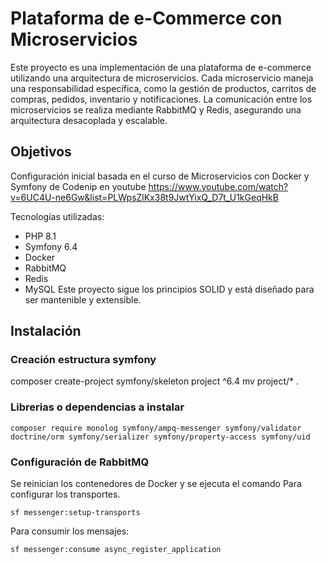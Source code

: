 # Plataforma de e-Commerce con Microservicios

Este proyecto es una implementación de una plataforma de e-commerce utilizando una arquitectura de microservicios. Cada microservicio maneja una responsabilidad específica, como la gestión de productos, carritos de compras, pedidos, inventario y notificaciones. La comunicación entre los microservicios se realiza mediante RabbitMQ y Redis, asegurando una arquitectura desacoplada y escalable.

## Objetivos
Configuración inicial basada en el curso de Microservicios con Docker y Symfony de Codenip en youtube https://www.youtube.com/watch?v=6UC4U-ne6Gw&list=PLWpsZlKx38t9JwtYixQ_D7t_U1kGeqHkB

Tecnologías utilizadas:
* PHP 8.1
* Symfony 6.4
* Docker
* RabbitMQ
* Redis
* MySQL
Este proyecto sigue los principios SOLID y está diseñado para ser mantenible y extensible.

## Instalación

### Creación estructura symfony

composer create-project symfony/skeleton project ^6.4
mv project/* .

### Librerias o dependencias a instalar
```
composer require monolog symfony/ampq-messenger symfony/validator doctrine/orm symfony/serializer symfony/property-access symfony/uid
```
### Configuración de RabbitMQ
Se reinician los contenedores de Docker y se ejecuta el comando
Para configurar los transportes.
```
sf messenger:setup-transports 
```

Para consumir los mensajes:
```
sf messenger:consume async_register_application
```
